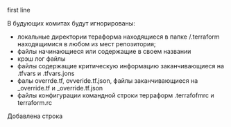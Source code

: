 first line

В будующих комитах будут игнорированы:
- локальные  директории тераформа находящиеся в папке /.terraform находящимися в любом из мест репозитория;
- файлы начинающиеся или содержащие в своем названии
- крэш лог файлы  
- файлы  содержащие  критическую информацию  заканчивающиеся на .tfvars и  .tfvars.jons
- фалы overrde.tf, ovveride.tf.json, файлы заканчивающиеся на  _override.tf и _override.tf.json
- файлы конфигурации командной строки терраформ  .terrafofmrc и terraform.rc 

Добавлена строка
